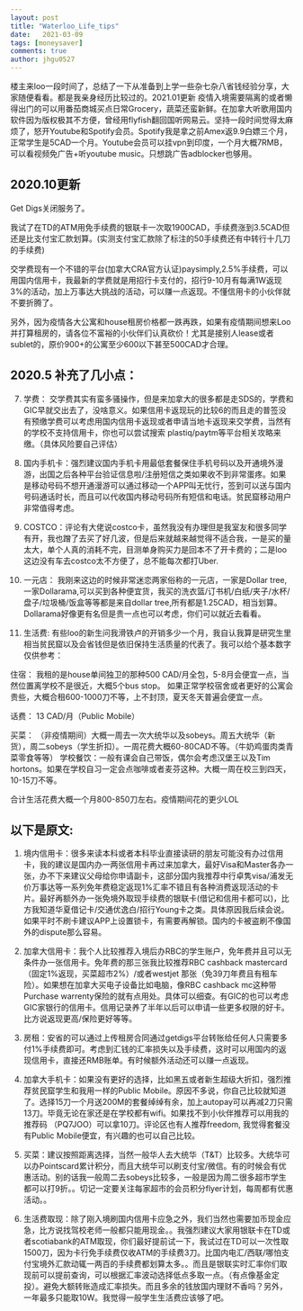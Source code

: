 ```yaml
---
layout: post
title: "Waterloo_Life_tips"
date:   2021-03-09
tags: [moneysaver]
comments: true
author: jhgu0527
---
```


楼主来loo一段时间了，总结了一下从准备到上学一些杂七杂八省钱经验分享，大家随便看看。都是我亲身经历比较过的。2021.01更新
疫情入境需要隔离的或者懒得出门的可以用番茄商城买点日常Grocery，蔬菜还蛮新鲜。在加拿大听歌用国内软件因为版权极其不方便，曾经用flyfish翻回国听网易云。坚持一段时间觉得太麻烦了，怒开Youtube和Spotify会员。Spotify我是拿之前Amex返9.9白嫖三个月，正常学生是5CAD一个月。Youtube会员可以挂vpn到印度，一个月大概7RMB，可以看视频免广告+听youtube music。只想跳广告adblocker也够用。

## 2020.10更新

Get Digs关闭服务了。

我试了在TD的ATM用免手续费的银联卡一次取1900CAD，手续费涨到3.5CAD但还是比支付宝汇款划算。(实测支付宝汇款除了标注的50手续费还有中转行十几刀的手续费)

交学费现有一个不错的平台(加拿大CRA官方认证)paysimply,2.5%手续费，可以用国内信用卡，我最新的学费就是用招行卡支付的，招行9-10月有每满1W返现3%的活动，加上万事达大挑战的活动，可以赚一点返现。不懂信用卡的小伙伴就不要折腾了。

另外，因为疫情各大公寓和house租房价格都一跌再跌，如果有疫情期间想来Loo并打算租房的，请各位不富裕的小伙伴们认真砍价！尤其是接别人lease或者sublet的，原价900+的公寓至少600以下甚至500CAD才合理。

## 2020.5 补充了几小点：

7. 学费： 交学费其实有蛮多骚操作，但是来加拿大的很多都是走SDS的，学费和GIC早就交出去了，没啥意义。如果信用卡返现玩的比较6的而且走的普签没有预缴学费可以考虑用国内信用卡返现或者申请当地卡返现来交学费，当然有的学校不支持信用卡，你也可以尝试搜索 plastiq/paytm等平台相关攻略来缴。（具体风险要自己评估）

8. 国内手机卡：强烈建议国内手机卡用最低套餐保住手机号码以及开通境外漫游，出国之后各种平台验证信息啦/注册短信之类如果收不到非常蛋疼。如果是移动号码不想开通漫游可以通过移动一个APP叫无忧行，签到可以送与国内号码通话时长，而且可以代收国内移动号码所有短信和电话。贫民窟移动用户非常值得考虑。

9. COSTCO：评论有大佬说costco卡，虽然我没有办理但是我室友和很多同学有开，我也蹭了去买了好几波，但是后来就越来越觉得不适合我，一是买的量太大，单个人真的消耗不完，目测单身购买力是回本不了开卡费的；二是loo这边没有车去costco太不方便了，总不能每次都打Uber.

10. 一元店： 我刚来这边的时候非常迷恋两家俗称的一元店，一家是Dollar tree, 一家Dollarama,可以买到各种便宜货，我买的洗衣篮/订书机/白纸/夹子/水杯/盘子/垃圾桶/饭盒等等都是来自dollar tree,所有都是1.25CAD，相当划算。Dollarama好像更有名但是贵一点也可以考虑，你们可以就近去看看。

11. 生活费: 有些loo的新生问我滑铁卢的开销多少一个月，我自认我算是研究生里相当贫民窟以及会省钱但是依旧保持生活质量的代表了。我可以给个基本数字仅供参考：

住宿： 我租的是house单间独卫的那种500 CAD/月全包，5-8月会便宜一点，当然位置离学校不是很近，大概5个bus stop。 如果正常学校宿舍或者更好的公寓会贵些，大概合租600-1000刀不等，上不封顶，夏天冬天普遍会便宜一点。

话费： 13 CAD/月（Public Mobile）

买菜： （非疫情期间）大概一周去一次大统华以及sobeys。周五大统华（新货），周二sobeys（学生折扣）。一周花费大概60-80CAD不等。（牛奶鸡蛋肉类青菜零食等等）
学校餐饮：一般有课会自己带饭，偶尔会考虑汉堡王以及Tim hortons。如果在学校自习一定会点咖啡或者麦芬这种。大概一周在校三到四天，10-15刀不等。

合计生活花费大概一个月800-850刀左右。疫情期间花的更少LOL

## 以下是原文:

1. 境内信用卡：很多来读本科或者本科毕业直接读研的朋友可能没有办过信用卡，我的建议是国内办一两张信用卡再过来加拿大，最好Visa和Master各办一张，办不下来建议父母给你申请副卡，这部分国内我推荐中行卓隽visa/浦发无价万事达等一系列免年费稳定返现1%汇率不错且有各种消费返现活动的卡片。最好再额外办一张免境外取现手续费的银联卡(借记和信用卡都可以)，比方我知道华夏借记卡/交通优逸白/招行Young卡之类。具体原因我后续会说。如果平时不刷卡建议APP上设置锁卡，有需要再解锁。国内的卡被盗刷不像国外的dispute那么容易。

2. 加拿大信用卡：我个人比较推荐入境后办RBC的学生账户，免年费并且可以无条件办一张信用卡。免年费的那三张我比较推荐RBC cashback mastercard（固定1%返现，买菜超市2%）/或者westjet 那张（免39刀年费且有租车险）。如果想在加拿大买电子设备比如电脑，像RBC cashback mc这种带Purchase warrenty保险的就有点用处。具体可以细查。有GIC的也可以考虑GIC家银行的信用卡。信用记录养了半年以后可以申请一些更多权限的好卡。比方说返现更高/保险更好等等。

3. 房租：安省的可以通过上传租房合同通过getdigs平台转账给任何人只需要多付1%手续费即可。考虑到汇钱的汇率损失以及手续费，这时可以用国内的返现信用卡，直接还RMB账单。有时候额外活动还可以赚一点返现。

4. 加拿大手机卡：如果没有更好的选择，比如黑五或者新生超级大折扣，强烈推荐贫民窟学生和我用一样的Public Mobile。原因不多说，你自己比较就知道了。选择15刀一个月送200M的套餐绰绰有余，加上autopay可以再减2刀只需13刀。毕竟无论在家还是在学校都有wifi。如果找不到小伙伴推荐可以用我的推荐码 （PQ7JOO）可以拿10刀。评论区也有人推荐freedom, 我觉得套餐没有Public Mobile便宜，有兴趣的也可以自己比较。

5. 买菜：建议按照距离选择，当然一般华人去大统华（T&T）比较多。大统华可以办Pointscard累计积分，而且大统华可以刷支付宝/微信。有的时候会有优惠活动。别的话我一般周二去sobeys比较多，一般是因为周二很多超市学生都可以打9折。。切记一定要关注每家超市的会员积分flyer计划，每周都有优惠活动。。

6. 生活费取现：除了刚入境刷国内信用卡应急之外，我们当然也需要加币现金应急，比方说找驾校老师一般都只能用现金。。我强烈建议大家用银联卡在TD或者scotiabank的ATM取现，你们最好提前试一下，我试过在TD可以一次性取1500刀，因为卡行免手续费仅收ATM的手续费3刀。比国内电汇/西联/哪怕支付宝境外汇款动辄一两百的手续费都划算太多。。而且是银联实时汇率你们取现前可以提前查询，可以根据汇率波动选择低点多取一点。（有点像基金定投）。避免大额转账造成汇率损失。而且多余的钱放国内理财不香吗？另外，一年最多只能取10W。我觉得一般学生生活费应该够了吧。
